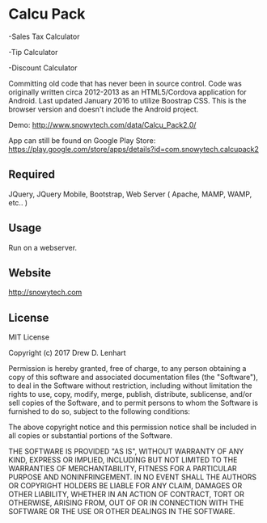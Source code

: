 Calcu Pack
===============

-Sales Tax Calculator

-Tip Calculator

-Discount Calculator

Committing old code that has never been in source control.  Code was originally written circa 2012-2013 as an HTML5/Cordova application for Android.  Last updated January 2016 to utilize Boostrap CSS.  This is the browser version and doesn't include the Android project.

Demo:  http://www.snowytech.com/data/Calcu_Pack2.0/

App can still be found on Google Play Store:  https://play.google.com/store/apps/details?id=com.snowytech.calcupack2


Required
--------
JQuery, JQuery Mobile, Bootstrap, Web Server ( Apache, MAMP, WAMP, etc.. )


Usage
-----

Run on a webserver.


Website
-------
http://snowytech.com


License
-------
MIT License

Copyright (c) 2017 Drew D. Lenhart

Permission is hereby granted, free of charge, to any person obtaining a copy
of this software and associated documentation files (the "Software"), to deal
in the Software without restriction, including without limitation the rights
to use, copy, modify, merge, publish, distribute, sublicense, and/or sell
copies of the Software, and to permit persons to whom the Software is
furnished to do so, subject to the following conditions:

The above copyright notice and this permission notice shall be included in all
copies or substantial portions of the Software.

THE SOFTWARE IS PROVIDED "AS IS", WITHOUT WARRANTY OF ANY KIND, EXPRESS OR
IMPLIED, INCLUDING BUT NOT LIMITED TO THE WARRANTIES OF MERCHANTABILITY,
FITNESS FOR A PARTICULAR PURPOSE AND NONINFRINGEMENT. IN NO EVENT SHALL THE
AUTHORS OR COPYRIGHT HOLDERS BE LIABLE FOR ANY CLAIM, DAMAGES OR OTHER
LIABILITY, WHETHER IN AN ACTION OF CONTRACT, TORT OR OTHERWISE, ARISING FROM,
OUT OF OR IN CONNECTION WITH THE SOFTWARE OR THE USE OR OTHER DEALINGS IN THE
SOFTWARE.